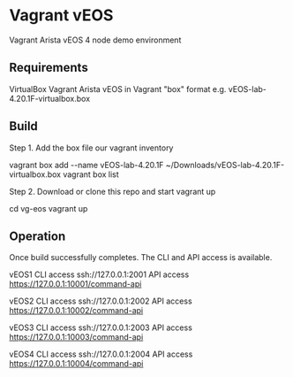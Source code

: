 # Vagrant vEOS
Vagrant Arista vEOS 4 node demo environment

## Requirements

VirtualBox
Vagrant
Arista vEOS in Vagrant "box" format e.g. vEOS-lab-4.20.1F-virtualbox.box

## Build

Step 1. Add the box file our vagrant inventory

vagrant box add --name vEOS-lab-4.20.1F ~/Downloads/vEOS-lab-4.20.1F-virtualbox.box
vagrant box list

Step 2. Download or clone this repo and start vagrant up

cd vg-eos
vagrant up

## Operation

Once build successfully completes. The CLI and API access is available.

vEOS1
CLI access ssh://127.0.0.1:2001
API access https://127.0.0.1:10001/command-api

vEOS2
CLI access ssh://127.0.0.1:2002
API access https://127.0.0.1:10002/command-api

vEOS3
CLI access ssh://127.0.0.1:2003
API access https://127.0.0.1:10003/command-api

vEOS4
CLI access ssh://127.0.0.1:2004
API access https://127.0.0.1:10004/command-api
